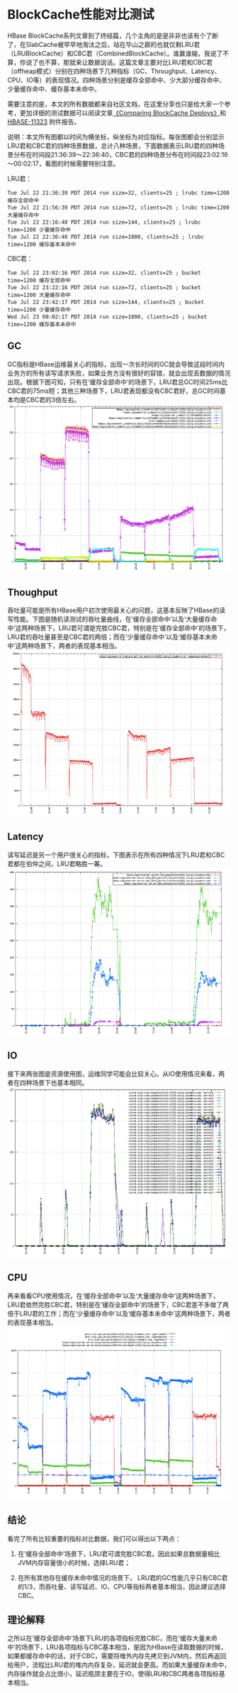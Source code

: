 # BlockCache性能对比测试
HBase BlockCache系列文章到了终结篇，几个主角的是是非非也该有个了断了，在SlabCache被早早地淘汰之后，站在华山之巅的也就仅剩LRU君（LRUBlockCache）和CBC君（CombinedBlockCache）。谁赢谁输，我说了不算，你说了也不算，那就来让数据说话。这篇文章主要对比LRU君和CBC君（offheap模式）分别在四种场景下几种指标（GC、Throughput、Latency、CPU、IO等）的表现情况。四种场景分别是缓存全部命中、少大部分缓存命中、少量缓存命中、缓存基本未命中。

需要注意的是，本文的所有数据都来自社区文档，在这里分享也只是给大家一个参考，更加详细的测试数据可以阅读文章[《Comparing BlockCache Deploys》](http://people.apache.org/~stack/bc/)和 [HBASE-11323](https://issues.apache.org/jira/browse/HBASE-11323) 附件报告。

说明：本文所有图都以时间为横坐标，纵坐标为对应指标。每张图都会分别显示LRU君和CBC君的四种场景数据，总计八种场景，下面数据表示LRU君的四种场景分布在时间段21:36:39～22:36:40，CBC君的四种场景分布在时间段23:02:16～00:02:17，看图的时候需要特别注意。

LRU君：
```
Tue Jul 22 21:36:39 PDT 2014 run size=32, clients=25 ; lrubc time=1200 缓存全部命中
Tue Jul 22 21:56:39 PDT 2014 run size=72, clients=25 ; lrubc time=1200 大量缓存命中
Tue Jul 22 22:16:40 PDT 2014 run size=144, clients=25 ; lrubc time=1200 少量缓存命中
Tue Jul 22 22:36:40 PDT 2014 run size=1000, clients=25 ; lrubc time=1200 缓存基本未命中
```

CBC君：
```
Tue Jul 22 23:02:16 PDT 2014 run size=32, clients=25 ; bucket time=1200 缓存全部命中
Tue Jul 22 23:22:16 PDT 2014 run size=72, clients=25 ; bucket time=1200 大量缓存命中
Tue Jul 22 23:42:17 PDT 2014 run size=144, clients=25 ; bucket time=1200 少量缓存命中
Wed Jul 23 00:02:17 PDT 2014 run size=1000, clients=25 ; bucket time=1200 缓存基本未命中
```

## GC
GC指标是HBase运维最关心的指标，出现一次长时间的GC就会导致这段时间内业务方的所有读写请求失败，如果业务方没有很好的容错，就会出现丢数据的情况出现。根据下图可知，只有在‘缓存全部命中’的场景下，LRU君总GC时间25ms比CBC君的75ms短；其他三种场景下，LRU君表现都没有CBC君好，总GC时间基本均是CBC君的3倍左右。
![](/assets/11111.png)

## Thoughput
吞吐量可能是所有HBase用户初次使用最关心的问题，这基本反映了HBase的读写性能。下图是随机读测试的吞吐量曲线，在‘缓存全部命中’以及‘大量缓存命中’这两种场景下，LRU君可谓是完胜CBC君，特别是在‘缓存全部命中’的场景下，LRU君的吞吐量甚至是CBC君的两倍；而在‘少量缓存命中’以及‘缓存基本未命中’这两种场景下，两者的表现基本相当。
![](/assets/10001.png)

## Latency
读写延迟是另一个用户很关心的指标，下图表示在所有四种情况下LRU君和CBC君都在伯仲之间，LRU君略胜一筹。
![](/assets/10002.png)

## IO
接下来两张图是资源使用图，运维同学可能会比较关心。从IO使用情况来看，两者在四种场景下也基本相同。
![](/assets/10003.png)

## CPU
再来看看CPU使用情况，在‘缓存全部命中’以及‘大量缓存命中’这两种场景下，LRU君依然完胜CBC君，特别是在‘缓存全部命中’的场景下，CBC君差不多做了两倍于LRU君的工作；而在‘少量缓存命中’以及‘缓存基本未命中’这两种场景下，两者的表现基本相当。
![](/assets/10005.png)

## 结论
看完了所有比较重要的指标对比数据，我们可以得出以下两点：

1. 在’缓存全部命中’场景下，LRU君可谓完胜CBC君。因此如果总数据量相比JVM内存容量很小的时候，选择LRU君；

2. 在所有其他存在缓存未命中情况的场景下， LRU君的GC性能几乎只有CBC君的1/3，而吞吐量、读写延迟、IO、CPU等指标两者基本相当，因此建议选择CBC。

## 理论解释
之所以在’缓存全部命中’场景下LRU的各项指标完胜CBC，而在’缓存大量未命中’的场景下，LRU各项指标与CBC基本相当，是因为HBase在读取数据的时候，如果都缓存命中的话，对于CBC，需要将堆外内存先拷贝到JVM内，然后再返回给用户，流程比LRU君的堆内内存复杂，延迟就会更高。而如果大量缓存未命中，内存操作就会占比很小，延迟瓶颈主要在于IO，使得LRU和CBC两者各项指标基本相当。
